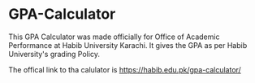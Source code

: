 # GPA-Calculator

This GPA Calculator was made officially for Office of Academic Performance at Habib University Karachi. 
It gives the GPA as per Habib University's grading Policy.

The offical link to tha calulator is https://habib.edu.pk/gpa-calculator/
